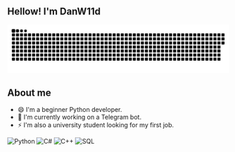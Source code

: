 ## Hellow! I'm DanW11d

![Header](https://github.com/DanW11d/danw11d/blob/main/assets/github-snake.svg)

## About me

- 😄 I'm a beginner Python developer.
- 🔭 I'm currently working on a Telegram bot.
- ⚡ I'm also a university student looking for my first job.

![Python](https://img.shields.io/badge/-Python-090909?style=for-the-badge&logo=python)
![C#](https://img.shields.io/badge/-C%23-090909?style=for-the-badge&logo=csharp)
![C++](https://img.shields.io/badge/-C++-090909?style=for-the-badge&logo=C%2b%2b&)
![SQL](https://img.shields.io/badge/-SQL-090909?style=for-the-badge&logo=mysql)
